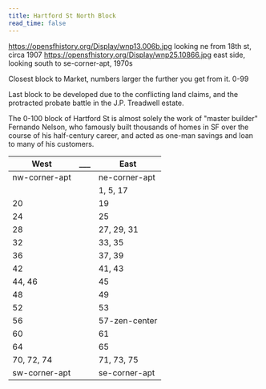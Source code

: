 ```yaml
---
title: Hartford St North Block
read_time: false
---
```


https://opensfhistory.org/Display/wnp13.006b.jpg looking ne from 18th st, circa 1907
https://opensfhistory.org/Display/wnp25.10866.jpg east side, looking south to se-corner-apt, 1970s

Closest block to Market, numbers larger the further you get from it.
0-99

Last block to be developed due to the conflicting land claims, and the protracted probate battle in the J.P. Treadwell estate.


The 0-100 block of Hartford St is almost solely the work of "master builder" Fernando Nelson, who famously built thousands of homes in SF over the course of his half-century career, and acted as one-man savings and loan to many of his customers.


| West          | ___ | East          |
| ------------- | --- | ------------- |
| nw-corner-apt |     | ne-corner-apt |
|               |     | 1, 5, 17      |
| 20            |     | 19            |
| 24            |     | 25            |
| 28            |     | 27, 29, 31    |
| 32            |     | 33, 35        |
| 36            |     | 37, 39        |
| 42            |     | 41, 43        |
| 44, 46        |     | 45            |
| 48            |     | 49            |
| 52            |     | 53            |
| 56            |     | 57-zen-center |
| 60            |     | 61            |
| 64            |     | 65            |
| 70, 72, 74    |     | 71, 73, 75    |
| sw-corner-apt |     | se-corner-apt |
